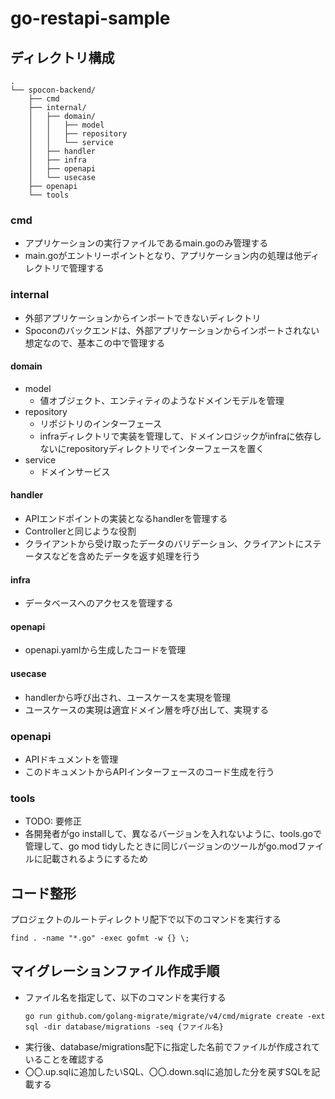 # go-restapi-sample


## ディレクトリ構成

```
.
└── spocon-backend/
    ├── cmd
    ├── internal/
    │   ├── domain/
    │   │   ├── model
    │   │   ├── repository
    │   │   └── service
    │   ├── handler
    │   ├── infra
    │   ├── openapi
    │   └── usecase
    ├── openapi
    └── tools
```

### cmd
- アプリケーションの実行ファイルであるmain.goのみ管理する
- main.goがエントリーポイントとなり、アプリケーション内の処理は他ディレクトリで管理する

### internal
- 外部アプリケーションからインポートできないディレクトリ
- Spoconのバックエンドは、外部アプリケーションからインポートされない想定なので、基本この中で管理する

#### domain
- model
    - 値オブジェクト、エンティティのようなドメインモデルを管理
- repository
    - リポジトリのインターフェース
    - infraディレクトリで実装を管理して、ドメインロジックがinfraに依存しないにrepositoryディレクトリでインターフェースを置く
- service
    - ドメインサービス

#### handler
- APIエンドポイントの実装となるhandlerを管理する
- Controllerと同じような役割
- クライアントから受け取ったデータのバリデーション、クライアントにステータスなどを含めたデータを返す処理を行う

#### infra
- データベースへのアクセスを管理する

#### openapi
- openapi.yamlから生成したコードを管理

#### usecase
- handlerから呼び出され、ユースケースを実現を管理
- ユースケースの実現は適宜ドメイン層を呼び出して、実現する

### openapi
- APIドキュメントを管理
- このドキュメントからAPIインターフェースのコード生成を行う

### tools
- TODO: 要修正
- 各開発者がgo installして、異なるバージョンを入れないように、tools.goで管理して、go mod tidyしたときに同じバージョンのツールがgo.modファイルに記載されるようにするため


## コード整形
プロジェクトのルートディレクトリ配下で以下のコマンドを実行する
```
find . -name "*.go" -exec gofmt -w {} \;
```

## マイグレーションファイル作成手順

- ファイル名を指定して、以下のコマンドを実行する
    ```
    go run github.com/golang-migrate/migrate/v4/cmd/migrate create -ext sql -dir database/migrations -seq {ファイル名}
    ```
- 実行後、database/migrations配下に指定した名前でファイルが作成されていることを確認する
- 〇〇.up.sqlに追加したいSQL、〇〇.down.sqlに追加した分を戻すSQLを記載する